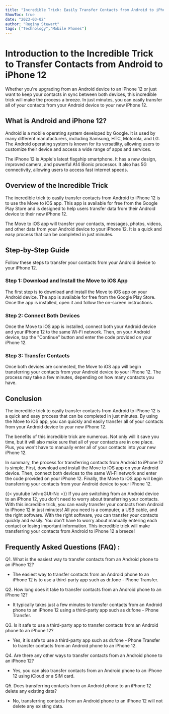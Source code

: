 ```yaml
---
title: "Incredible Trick: Easily Transfer Contacts from Android to iPhone 12 in Just Minutes!"
ShowToc: true 
date: "2023-03-02"
author: "Regina Stewart" 
tags: ["Technology","Mobile Phones"]
---
```

# Introduction to the Incredible Trick to Transfer Contacts from Android to iPhone 12

Whether you're upgrading from an Android device to an iPhone 12 or just want to keep your contacts in sync between both devices, this incredible trick will make the process a breeze. In just minutes, you can easily transfer all of your contacts from your Android device to your new iPhone 12. 

## What is Android and iPhone 12?

Android is a mobile operating system developed by Google. It is used by many different manufacturers, including Samsung, HTC, Motorola, and LG. The Android operating system is known for its versatility, allowing users to customize their device and access a wide range of apps and services. 

The iPhone 12 is Apple's latest flagship smartphone. It has a new design, improved camera, and powerful A14 Bionic processor. It also has 5G connectivity, allowing users to access fast internet speeds. 

## Overview of the Incredible Trick

The incredible trick to easily transfer contacts from Android to iPhone 12 is to use the Move to iOS app. This app is available for free from the Google Play Store and is designed to help users transfer data from their Android device to their new iPhone 12. 

The Move to iOS app will transfer your contacts, messages, photos, videos, and other data from your Android device to your iPhone 12. It is a quick and easy process that can be completed in just minutes. 

## Step-by-Step Guide

Follow these steps to transfer your contacts from your Android device to your iPhone 12. 

### Step 1: Download and Install the Move to iOS App

The first step is to download and install the Move to iOS app on your Android device. The app is available for free from the Google Play Store. Once the app is installed, open it and follow the on-screen instructions. 

### Step 2: Connect Both Devices

Once the Move to iOS app is installed, connect both your Android device and your iPhone 12 to the same Wi-Fi network. Then, on your Android device, tap the "Continue" button and enter the code provided on your iPhone 12. 

### Step 3: Transfer Contacts

Once both devices are connected, the Move to iOS app will begin transferring your contacts from your Android device to your iPhone 12. The process may take a few minutes, depending on how many contacts you have. 

## Conclusion

The incredible trick to easily transfer contacts from Android to iPhone 12 is a quick and easy process that can be completed in just minutes. By using the Move to iOS app, you can quickly and easily transfer all of your contacts from your Android device to your new iPhone 12. 

The benefits of this incredible trick are numerous. Not only will it save you time, but it will also make sure that all of your contacts are in one place. Plus, you won't have to manually enter all of your contacts into your new iPhone 12. 

In summary, the process for transferring contacts from Android to iPhone 12 is simple. First, download and install the Move to iOS app on your Android device. Then, connect both devices to the same Wi-Fi network and enter the code provided on your iPhone 12. Finally, the Move to iOS app will begin transferring your contacts from your Android device to your iPhone 12.

{{< youtube Iwh-qGUt-Nc >}} 
If you are switching from an Android device to an iPhone 12, you don't need to worry about transferring your contacts. With this incredible trick, you can easily transfer your contacts from Android to iPhone 12 in just minutes! All you need is a computer, a USB cable, and the right software. With the right software, you can transfer your contacts quickly and easily. You don't have to worry about manually entering each contact or losing important information. This incredible trick will make transferring your contacts from Android to iPhone 12 a breeze!

## Frequently Asked Questions (FAQ) :
Q1. What is the easiest way to transfer contacts from an Android phone to an iPhone 12?
- The easiest way to transfer contacts from an Android phone to an iPhone 12 is to use a third-party app such as dr.fone - Phone Transfer.

Q2. How long does it take to transfer contacts from an Android phone to an iPhone 12?
- It typically takes just a few minutes to transfer contacts from an Android phone to an iPhone 12 using a third-party app such as dr.fone - Phone Transfer.

Q3. Is it safe to use a third-party app to transfer contacts from an Android phone to an iPhone 12?
- Yes, it is safe to use a third-party app such as dr.fone - Phone Transfer to transfer contacts from an Android phone to an iPhone 12.

Q4. Are there any other ways to transfer contacts from an Android phone to an iPhone 12?
- Yes, you can also transfer contacts from an Android phone to an iPhone 12 using iCloud or a SIM card.

Q5. Does transferring contacts from an Android phone to an iPhone 12 delete any existing data?
- No, transferring contacts from an Android phone to an iPhone 12 will not delete any existing data.


